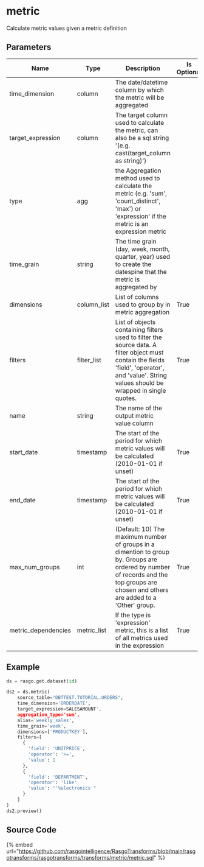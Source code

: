 

# metric

Calculate metric values given a metric definition

## Parameters

|        Name         |    Type     |                                                                                          Description                                                                                           | Is Optional |
| ------------------- | ----------- | ---------------------------------------------------------------------------------------------------------------------------------------------------------------------------------------------- | ----------- |
| time_dimension      | column      | The date/datetime column by which the metric will be aggregated                                                                                                                                |             |
| target_expression   | column      | The target column used to calculate the metric, can also be a sql string '(e.g. cast(target_column as string)')                                                                                |             |
| type                | agg         | the Aggregation method used to calculate the metric (e.g. 'sum', 'count_distinct', 'max') or 'expression' if the metric is an expression metric                                                |             |
| time_grain          | string      | The time grain (day, week, month, quarter, year) used to create the datespine that the metric is aggregated by                                                                                 |             |
| dimensions          | column_list | List of columns used to group by in metric aggregation                                                                                                                                         | True        |
| filters             | filter_list | List of objects containing filters used to filter the source data. A filter object must contain the fields 'field', 'operator', and 'value'. String values should be wrapped in single quotes. | True        |
| name                | string      | The name of the output metric value column                                                                                                                                                     |             |
| start_date          | timestamp   | The start of the period for which metric values will be calculated (2010-01-01 if unset)                                                                                                       | True        |
| end_date            | timestamp   | The start of the period for which metric values will be calculated (2010-01-01 if unset)                                                                                                       | True        |
| max_num_groups      | int         | (Default: 10) The maximum number of groups in a dimention to group by. Groups are ordered by number of records and the top groups are chosen and others are added to a 'Other' group.          | True        |
| metric_dependencies | metric_list | If the type is 'expression' metric, this is a list of all metrics used in the expression                                                                                                       | True        |


## Example

```python
ds = rasgo.get.dataset(id)

ds2 = ds.metric(
    source_table="DBTTEST.TUTORIAL.ORDERS",
    time_dimension='ORDERDATE',
    target_expression=SALESAMOUNT',
    aggregation_type='sum',
    alias='weekly_sales',
    time_grain='week',
    dimensions=['PRODUCTKEY'],
    filters=[
      {
        'field': 'UNITPRICE',
        'operator': '>=',
        'value': 1
      },
      {
        'field': 'DEPARTMENT',
        'operator': 'like'
        'value': "'%electronics'"
      }
    ]
)
ds2.preview()

```

## Source Code

{% embed url="https://github.com/rasgointelligence/RasgoTransforms/blob/main/rasgotransforms/rasgotransforms/transforms/metric/metric.sql" %}

